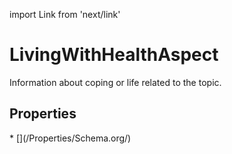 import Link from 'next/link'

# LivingWithHealthAspect

Information about coping or life related to the topic.

## Properties

<Grid>
* [](/Properties/Schema.org/)

</Grid>

